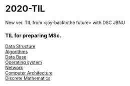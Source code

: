 # 2020-TIL
New ver. TIL from &lt;joy-backtothe future>
with DSC JBNU

### TIL for preparing MSc.
[Data Structure]()<br>
[Algorithms]()<br>
[Data Base]()<br>
[Operating system]()<br>
[Network]()<br>
[Computer Architecture]()<br>
[Discrete Mathematics]()<br>

